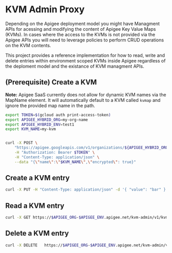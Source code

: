 # KVM Admin Proxy

Depending on the Apigee deployment model you might have Managment APIs for
acessing and modifying the content of Apigee Key Value Maps (KVMs). In cases
where the access to the KVMs is not provided via the Apigee APIs you will need
to leverage policies to perform CRUD operations on the KVM contents.

This project provides a reference implementation for how to read, write and
delete entries within environment scoped KVMs inside Apigee regardless of the
deploment model and the existance of KVM managment APIs.

## (Prerequisite) Create a KVM

**Note:** Apigee SaaS currently does not allow for dynamic KVM names via the
MapName element. It will automatically default to a KVM called `kvmap` and
ignore the provided map name in the path.

```bash
export TOKEN=$(gcloud auth print-access-token)
export APIGEE_HYBRID_ORG=my-org-name
export APIGEE_HYBRID_ENV=test1
export KVM_NAME=my-kvm


curl -X POST \
    "https://apigee.googleapis.com/v1/organizations/${APIGEE_HYBRID_ORG}/environments/$APIGEE_HYBRID_ENV/keyvaluemaps" \
    -H "Authorization: Bearer $TOKEN" \
    -H "Content-Type: application/json" \
    --data "{\"name\":\"$KVM_NAME\",\"encrypted\": true}"
```

## Create a KVM entry

```sh
curl -X PUT -H "Content-Type: application/json" -d '{ "value": "bar" }' https://$APIGEE_ORG-$APIGEE_ENV.apigee.net/kvm-admin/v1/kvms/sample-kvm/entries/foo
```

## Read a KVM entry

```sh
curl -X GET https://$APIGEE_ORG-$APIGEE_ENV.apigee.net/kvm-admin/v1/kvms/sample-kvm/entries/foo
```

## Delete a KVM entry

```sh
curl -X DELETE   https://$APIGEE_ORG-$APIGEE_ENV.apigee.net/kvm-admin/v1/kvms/sample-kvm/entries/foo
```
